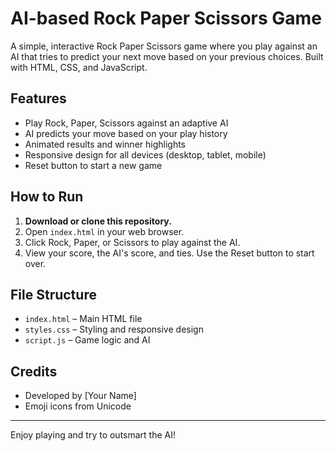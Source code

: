# AI-based Rock Paper Scissors Game

A simple, interactive Rock Paper Scissors game where you play against an AI that tries to predict your next move based on your previous choices. Built with HTML, CSS, and JavaScript.

## Features
- Play Rock, Paper, Scissors against an adaptive AI
- AI predicts your move based on your play history
- Animated results and winner highlights
- Responsive design for all devices (desktop, tablet, mobile)
- Reset button to start a new game

## How to Run
1. **Download or clone this repository.**
2. Open `index.html` in your web browser.
3. Click Rock, Paper, or Scissors to play against the AI.
4. View your score, the AI's score, and ties. Use the Reset button to start over.

## File Structure
- `index.html` – Main HTML file
- `styles.css` – Styling and responsive design
- `script.js` – Game logic and AI

## Credits
- Developed by [Your Name]
- Emoji icons from Unicode

---
Enjoy playing and try to outsmart the AI! 